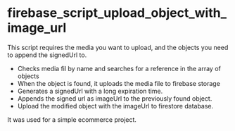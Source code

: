 # firebase_script_upload_object_with_image_url

This script requires the media you want to upload, and the objects you need to append the signedUrl to.

- Checks media fil by name and searches for a reference in the array of objects
- When the object is found, it uploads the media file to firebase storage
- Generates a signedUrl with a long expiration time.
- Appends the signed url as imageUrl to the previously found object.
- Upload the modified object with the imageUrl to firestore database.

It was used for a simple ecommerce project. 

